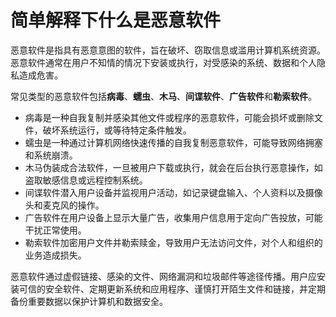# 简单解释下什么是恶意软件

恶意软件是指具有恶意意图的软件，旨在破坏、窃取信息或滥用计算机系统资源。恶意软件通常在用户不知情的情况下安装或执行，对受感染的系统、数据和个人隐私造成危害。

常见类型的恶意软件包括**病毒**、**蠕虫**、**木马**、**间谍软件**、**广告软件**和**勒索软件**。

+ 病毒是一种自我复制并感染其他文件或程序的恶意软件，可能会损坏或删除文件，破坏系统运行，或等待特定条件触发。
+ 蠕虫是一种通过计算机网络快速传播的自我复制恶意软件，可能导致网络拥塞和系统崩溃。
+ 木马伪装成合法软件，一旦被用户下载或执行，就会在后台执行恶意操作，如盗取敏感信息或远程控制系统。
+ 间谍软件潜入用户设备并监视用户活动，如记录键盘输入、个人资料以及摄像头和麦克风的操作。
+ 广告软件在用户设备上显示大量广告，收集用户信息用于定向广告投放，可能干扰正常使用。
+ 勒索软件加密用户文件并勒索赎金，导致用户无法访问文件，对个人和组织的业务造成损失。

恶意软件通过虚假链接、感染的文件、网络漏洞和垃圾邮件等途径传播。用户应安装可信的安全软件、定期更新系统和应用程序、谨慎打开陌生文件和链接，并定期备份重要数据以保护计算机和数据安全。

